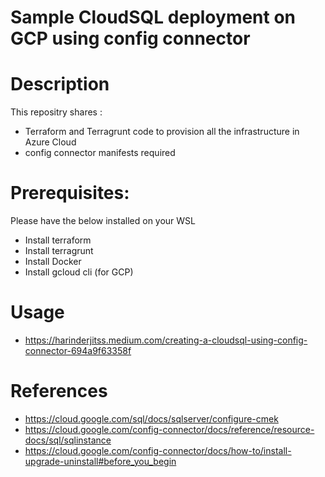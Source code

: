 # Sample CloudSQL deployment on GCP using config connector

# Description 

This repositry shares :
- Terraform and Terragrunt code to provision all the infrastructure in Azure Cloud
- config connector manifests required
# Prerequisites:

Please have the below installed on your WSL

- Install terraform
- Install terragrunt
- Install Docker
- Install gcloud cli (for GCP)

# Usage

- https://harinderjitss.medium.com/creating-a-cloudsql-using-config-connector-694a9f63358f


# References
- https://cloud.google.com/sql/docs/sqlserver/configure-cmek
- https://cloud.google.com/config-connector/docs/reference/resource-docs/sql/sqlinstance
- https://cloud.google.com/config-connector/docs/how-to/install-upgrade-uninstall#before_you_begin